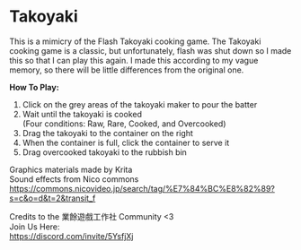# Takoyaki
  
This is a mimicry of the Flash Takoyaki cooking game. The Takoyaki cooking game is a classic, but unfortunately, flash was shut down so I made this   so that I can play this again. I made this according to my vague memory, so there will be little differences from the original one.
  
<b>How To Play:  </b>
1. Click on the grey areas of the takoyaki maker to pour the batter  
2. Wait until the takoyaki is cooked  
(Four conditions: Raw, Rare, Cooked, and Overcooked)  
3. Drag the takoyaki to the container on the right  
4. When the container is full, click the container to serve it  
5. Drag overcooked takoyaki to the rubbish bin  
  
Graphics materials made by Krita  
Sound effects from Nico commons  
https://commons.nicovideo.jp/search/tag/%E7%84%BC%E8%82%89?s=c&o=d&t=2&transit_f  
  
Credits to the 業餘遊戲工作社 Community <3  
Join Us Here:  
https://discord.com/invite/5YsfjXj  
